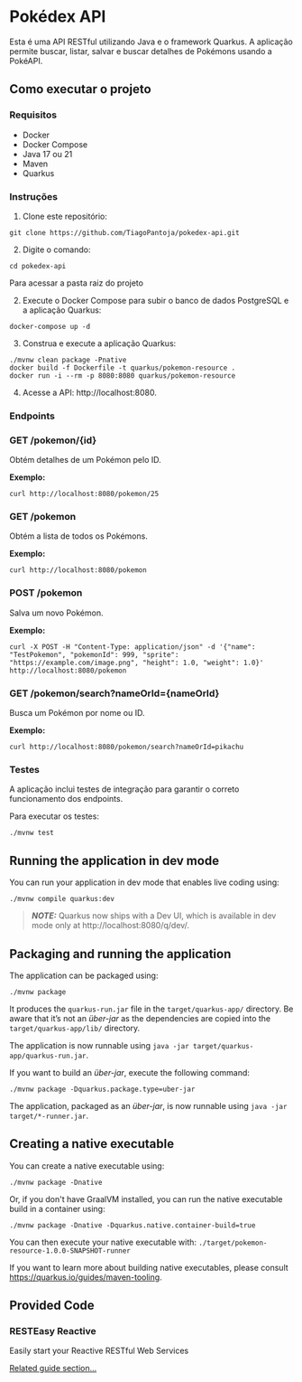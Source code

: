# Pokédex API

Esta é uma API RESTful utilizando Java e o framework Quarkus. A aplicação permite buscar, listar, salvar e buscar detalhes de Pokémons usando a PokéAPI.

## Como executar o projeto
### Requisitos
- Docker
- Docker Compose
- Java 17 ou 21
- Maven
- Quarkus

### Instruções
1. Clone este repositório:
```
git clone https://github.com/TiagoPantoja/pokedex-api.git
```

2. Digite o comando:
```
cd pokedex-api
```
Para acessar a pasta raiz do projeto

2. Execute o Docker Compose para subir o banco de dados PostgreSQL e a aplicação Quarkus:
```
docker-compose up -d
```

3. Construa e execute a aplicação Quarkus:
```
./mvnw clean package -Pnative
docker build -f Dockerfile -t quarkus/pokemon-resource .
docker run -i --rm -p 8080:8080 quarkus/pokemon-resource
```

4. Acesse a API: http://localhost:8080.

### Endpoints
### GET /pokemon/{id}
Obtém detalhes de um Pokémon pelo ID.

**Exemplo:**
```
curl http://localhost:8080/pokemon/25
```

### GET /pokemon
Obtém a lista de todos os Pokémons.

**Exemplo:**
```
curl http://localhost:8080/pokemon
```

### POST /pokemon
Salva um novo Pokémon.

**Exemplo:**
```
curl -X POST -H "Content-Type: application/json" -d '{"name": "TestPokemon", "pokemonId": 999, "sprite": "https://example.com/image.png", "height": 1.0, "weight": 1.0}' http://localhost:8080/pokemon
```

### GET /pokemon/search?nameOrId={nameOrId}
Busca um Pokémon por nome ou ID.

**Exemplo:**
```
curl http://localhost:8080/pokemon/search?nameOrId=pikachu
```

### Testes
A aplicação inclui testes de integração para garantir o correto funcionamento dos endpoints.

Para executar os testes:
```
./mvnw test
```

## Running the application in dev mode

You can run your application in dev mode that enables live coding using:
```shell script
./mvnw compile quarkus:dev
```

> **_NOTE:_**  Quarkus now ships with a Dev UI, which is available in dev mode only at http://localhost:8080/q/dev/.

## Packaging and running the application

The application can be packaged using:
```shell script
./mvnw package
```
It produces the `quarkus-run.jar` file in the `target/quarkus-app/` directory.
Be aware that it’s not an _über-jar_ as the dependencies are copied into the `target/quarkus-app/lib/` directory.

The application is now runnable using `java -jar target/quarkus-app/quarkus-run.jar`.

If you want to build an _über-jar_, execute the following command:
```shell script
./mvnw package -Dquarkus.package.type=uber-jar
```

The application, packaged as an _über-jar_, is now runnable using `java -jar target/*-runner.jar`.

## Creating a native executable

You can create a native executable using: 
```shell script
./mvnw package -Dnative
```

Or, if you don't have GraalVM installed, you can run the native executable build in a container using: 
```shell script
./mvnw package -Dnative -Dquarkus.native.container-build=true
```

You can then execute your native executable with: `./target/pokemon-resource-1.0.0-SNAPSHOT-runner`

If you want to learn more about building native executables, please consult https://quarkus.io/guides/maven-tooling.

## Provided Code

### RESTEasy Reactive

Easily start your Reactive RESTful Web Services

[Related guide section...](https://quarkus.io/guides/getting-started-reactive#reactive-jax-rs-resources)
